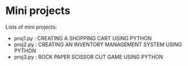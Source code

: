 # Mini projects

Lists of mini projects:
- proj1.py : CREATING A SHOPPING CART USING PYTHON
- proj2.py : CREATING AN INVENTORY MANAGEMENT SYSTEM USING PYTHON
- proj3.py : ROCK PAPER SCISSOR CUT GAME USING PYTHON
